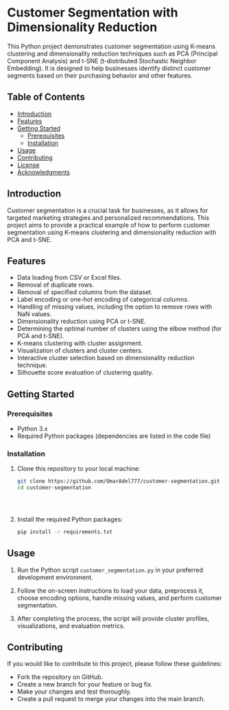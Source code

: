 # Customer Segmentation with Dimensionality Reduction

This Python project demonstrates customer segmentation using K-means clustering and dimensionality reduction techniques such as PCA (Principal Component Analysis) and t-SNE (t-distributed Stochastic Neighbor Embedding). It is designed to help businesses identify distinct customer segments based on their purchasing behavior and other features.

## Table of Contents

- [Introduction](#introduction)
- [Features](#features)
- [Getting Started](#getting-started)
  - [Prerequisites](#prerequisites)
  - [Installation](#installation)
- [Usage](#usage)
- [Contributing](#contributing)
- [License](#license)
- [Acknowledgments](#acknowledgments)

## Introduction

Customer segmentation is a crucial task for businesses, as it allows for targeted marketing strategies and personalized recommendations. This project aims to provide a practical example of how to perform customer segmentation using K-means clustering and dimensionality reduction with PCA and t-SNE.

## Features

- Data loading from CSV or Excel files.
- Removal of duplicate rows.
- Removal of specified columns from the dataset.
- Label encoding or one-hot encoding of categorical columns.
- Handling of missing values, including the option to remove rows with NaN values.
- Dimensionality reduction using PCA or t-SNE.
- Determining the optimal number of clusters using the elbow method (for PCA and t-SNE).
- K-means clustering with cluster assignment.
- Visualization of clusters and cluster centers.
- Interactive cluster selection based on dimensionality reduction technique.
- Silhouette score evaluation of clustering quality.

## Getting Started

### Prerequisites

- Python 3.x
- Required Python packages (dependencies are listed in the code file)

### Installation

1. Clone this repository to your local machine:

   ```bash
   git clone https://github.com/OmarAdel777/customer-segmentation.git
   cd customer-segmentation


 
2. Install the required Python packages:

   ```bash
   pip install -r requirements.txt
   ```

## Usage

1. Run the Python script `customer_segmentation.py` in your preferred development environment.

2. Follow the on-screen instructions to load your data, preprocess it, choose encoding options, handle missing values, and perform customer segmentation.

3. After completing the process, the script will provide cluster profiles, visualizations, and evaluation metrics.

## Contributing

If you would like to contribute to this project, please follow these guidelines:

- Fork the repository on GitHub.
- Create a new branch for your feature or bug fix.
- Make your changes and test thoroughly.
- Create a pull request to merge your changes into the main branch.

